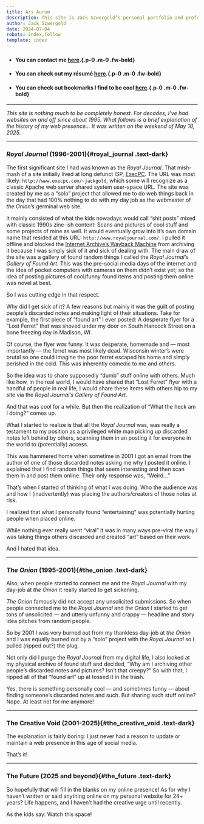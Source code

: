 ```yaml
---
title: Ars Aurum
description: This site is Jack Szwergold’s personal portfolio and professional calling card.
author: Jack Szwergold
date: 2024-07-04
robots: index,follow
template: index
---
```


 - #### You can contact me [here](/contact).{.p-0 .m-0 .fw-bold}
 - #### You can check out my résumé [here](/resume).{.p-0 .m-0 .fw-bold}
 - #### You can check out bookmarks I find to be cool [here](/bookmarks).{.p-0 .m-0 .fw-bold}

<hr class="border border-dark border-1 opacity-25">

*This site is nothing much to be completely honest. For decades, I’ve had websites on and off since about 1995. What follows is a brief explanation of the history of my web presence… It was written on the weekend of May 10, 2025.*

<hr class="border border-dark border-1 opacity-25">

### _Royal Journal_ (1996-2001){#royal_journal .text-dark}

The first significant site I had was known as the _Royal Journal_. That mish-mash of a site initially lived at long defunct ISP, [ExecPC](https://en.wikipedia.org/wiki/ExecPC_BBS). The URL was most likely: `http://www.execpc.com/~jackgold`, which some will recognize as a classic Apache web server shared system user-space URL. The site was created by me as a “solo” project that allowed me to do web things back in the day that had 100% nothing to do with my day job as the webmaster of _the Onion_’s germinal web site.

It mainly consisted of what the kids nowadays would call “shit posts” mixed with classic 1990s zine-ish content: Scans and pictures of cool stuff and some projects of mine as well. It would eventually grow into it’s own domain name that resided at this URL: `http://www.royaljournal.com/`. I pulled it offline and blocked the [Internet Archive’s Wayback Machine](https://web.archive.org) from archiving it because I was simply sick of it and sick of dealing with. The main draw of the site was a gallery of found random things I called the _Royal Journal’s Gallery of Found Art_. This was the pre-social media days of the internet and the idea of pocket computers with cameras on them didn’t exist yet; so the idea of posting pictures of cool/funny found items and posting them online was novel at best.

So I was cutting edge in that respect.

Why did I get sick of it? A few reasons but mainly it was the guilt of posting people’s discarded notes and making light of their situations. Take for example, the first piece of “found art” I ever posted: A desperate flyer for a “Lost Ferret” that was shoved under my door on South Hancock Street on a bone freezing day in Madison, WI.

Of course, the flyer _was_ funny. It was desperate, homemade and — most importantly — the ferret was most likely dead. Wisconsin winter’s were brutal so one could imagine the poor ferret escaped his home and simply perished in the cold. This was inherently comedic to me and others.

So the idea was to share supposedly “dumb” stuff online with others. Much like how, in the real world, I would have shared that “Lost Ferret” flyer with a handful of people in real life, I would share these items with others hip to my site via the _Royal Journal’s Gallery of Found Art_.

And that was cool for a while. But then the realization of “What the heck am I doing?” comes up.

What I started to realize is that all the _Royal Journal_ was, was really a testament to my position as a privileged white man picking up discarded notes left behind by others, scanning them in an posting it for everyone in the world to (potentially) access.

This was hammered home when sometime in 2001 I got an email from the author of one of those discarded notes asking me why I posted it online. I explained that I find random things that seem interesting and then scan them in and post them online. Their only response was, “Weird…”

That’s when I started of thinking of what I was doing. Who the audience was and how I (inadvertently) was placing the authors/creators of those notes at risk.

I realized that what I personally found “entertaining” was potentially hurting people when placed online.

While nothing ever really went “viral” it was in many ways pre-viral the way I was taking things others discarded and created “art” based on their work.

And I hated that idea.

<hr class="border border-dark border-1 opacity-25">

### _The Onion_ (1995-2001){#the_onion .text-dark}

Also, when people started to connect me and the _Royal Journal_ with my day-job at _the Onion_ it really started to get sickening.

_The Onion_ famously did not accept any unsolicited submissions. So when people connected me to the _Royal Journal_ and _the Onion_ I started to get tons of unsolicited — and utterly unfunny and crappy — headline and story idea pitches from random people.

So by 2001 I was very burned out from my thankless day-job at _the Onion_ and I was equally burned out by a “solo” project with the _Royal Journal_ so I pulled (ripped out?) the plug.

Not only did I purge the _Royal Journal_ from my digital life, I also looked at my physical archive of found stuff and decided, “Why am I archiving other people’s discarded notes and pictures? Isn’t that creepy?” So with that, I ripped all of that “found art” up at tossed it in the trash.

Yes, there is something personally cool — and sometimes funny — about finding someone’s discarded notes and such. But sharing such stuff online? Nope. At least not for me anymore!

<hr class="border border-dark border-1 opacity-25">

### The Creative Void (2001-2025){#the_creative_void .text-dark}

The explanation is fairly boring: I just never had a reason to update or maintain a web presence in this age of social media.

That’s it!

<hr class="border border-dark border-1 opacity-25">

### The Future (2025 and beyond){#the_future .text-dark}

So hopefully that will fill in the blanks on my online presence! As for why I haven’t written or said anything online on my personal website for 24+ years? Life happens, and I haven’t had the creative urge until recently.

As the kids say: Watch this space!